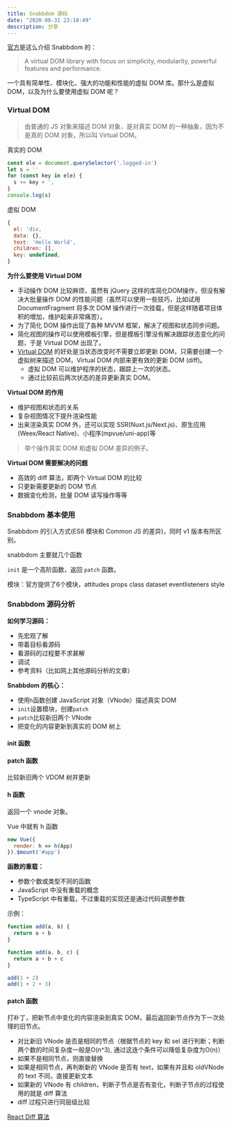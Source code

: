```yaml
---
title: Snabbdom 源码
date: "2020-08-31 23:18:49"
description: 分享
---
```


[官方](https://github.com/snabbdom/snabbdom)是这么介绍 Snabbdom 的：
> A virtual DOM library with focus on simplicity, modularity, powerful features and performance.

一个具有简单性、模块化、强大的功能和性能的虚拟 DOM 库。那什么是虚拟 DOM，以及为什么要使用虚拟 DOM 呢？

### Virtual DOM

> 由普通的 JS 对象来描述 DOM 对象，是对真实 DOM 的一种抽象，因为不是真的 DOM 对象，所以叫 Virtual DOM。

真实的 DOM
```js
const ele = document.querySelector('.logged-in')
let s = ''
for (const key in ele) {
  s += key + ',
}
console.log(s)
```
虚拟 DOM
```js
{
  el: 'div,
  data: {},
  text: 'Hello World',
  children: [],
  key: undefined,
}
```

**为什么要使用 Virtual DOM**

- 手动操作 DOM 比较麻烦，虽然有 jQuery 这样的库简化DOM操作，但没有解决大批量操作 DOM 的性能问题（虽然可以使用一些技巧，比如试用 DocumentFragment 将多次 DOM 操作进行一次挂载，但是这样随着项目体积的增加，维护起来非常痛苦）。
- 为了简化 DOM 操作出现了各种 MVVM 框架，解决了视图和状态同步问题。
- 简化视图的操作可以使用模板引擎，但是模板引擎没有解决跟踪状态变化的问题，于是 Virtual DOM 出现了。
- [Virtual DOM](https://github.com/Matt-Esch/virtual-dom) 的好处是当状态改变时不需要立即更新 DOM，只需要创建一个虚拟树来描述 DOM，Virtual DOM 内部来更有效的更新 DOM (diff)。
  - 虚拟 DOM 可以维护程序的状态，跟踪上一次的状态。
  - 通过比较前后两次状态的差异更新真实 DOM。

**Virtual DOM 的作用**

- 维护视图和状态的关系
- 复杂视图情况下提升渲染性能
- 出来渲染真实 DOM 外，还可以实现 SSR(Nuxt.js/Next.js)、原生应用(Weex/React Native)、小程序(mpvue/uni-app)等

> 举个操作真实 DOM 和虚拟 DOM 差异的例子。

**Virtual DOM 需要解决的问题**

- 高效的 diff 算法，即两个 Virtual DOM 的比较
- 只更新需要更新的 DOM 节点
- 数据变化检测，批量 DOM 读写操作等等

### Snabbdom 基本使用

Snabbdom 的引入方式(ES6 模块和 Common JS 的差异)，同时 v1 版本有所区别。

snabbdom 主要就几个函数

`init` 是一个高阶函数，返回 `patch` 函数。

模块：官方提供了6个模块，attitudes props class dataset eventlisteners style

### Snabbdom 源码分析

**如何学习源码：**

- 先宏观了解
- 带着目标看源码
- 看源码的过程要不求甚解
- 调试
- 参考资料（比如网上其他源码分析的文章）

**Snabbdom 的核心：**

- 使用`h`函数创建 JavaScript 对象（VNode）描述真实 DOM
- `init`设置模块，创建`patch`
- `patch`比较新旧两个 VNode
- 把变化的内容更新到真实的 DOM 树上

#### init 函数

#### patch 函数

比较新旧两个 VDOM 树并更新

#### h 函数

返回一个 vnode 对象。

Vue 中就有 h 函数
```js
new Vue({
  render: h => h(App)
}).$mount('#app')
```

**函数的重载：** 
- 参数个数或类型不同的函数
- JavaScript 中没有重载的概念
- TypeScript 中有重载，不过重载的实现还是通过代码调整参数

示例：
```js
function add(a, b) {
  return a + b
}

function add(a, b, c) {
  return a + b + c
}

add(1 + 2)
add(1 + 2 + 3)

```


#### patch 函数

打补丁，把新节点中变化的内容渲染到真实 DOM，最后返回新节点作为下一次处理的旧节点。

- 对比新旧 VNode 是否是相同的节点（根据节点的 key 和 sel 进行判断；判断两个数的时间复杂度一般是O(n^3), 通过这连个条件可以降低复杂度为O(n)）
- 如果不是相同节点，则直接替换
- 如果是相同节点，再判断新的 VNode 是否有 text，如果有并且和 oldVNode 的 text 不同，直接更新文本
- 如果新的 VNode 有 children，判断子节点是否有变化，判断子节点的过程使用的就是 diff 算法
- diff 过程只进行同层级比较

[React Diff 算法]()